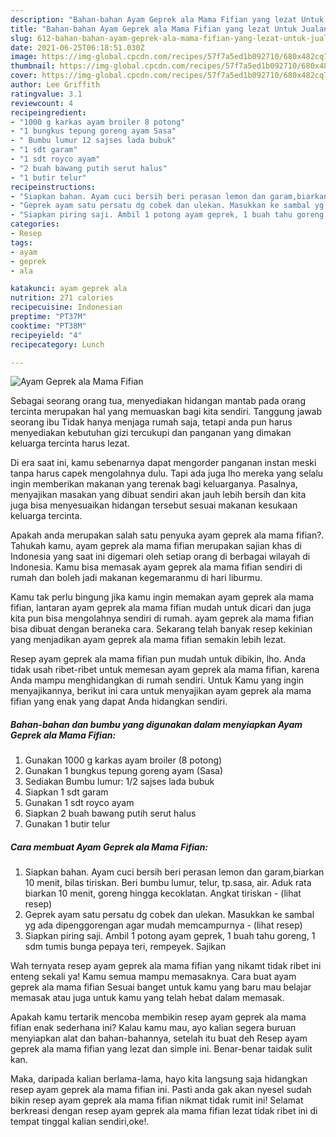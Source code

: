 ```yaml
---
description: "Bahan-bahan Ayam Geprek ala Mama Fifian yang lezat Untuk Jualan"
title: "Bahan-bahan Ayam Geprek ala Mama Fifian yang lezat Untuk Jualan"
slug: 612-bahan-bahan-ayam-geprek-ala-mama-fifian-yang-lezat-untuk-jualan
date: 2021-06-25T06:18:51.030Z
image: https://img-global.cpcdn.com/recipes/57f7a5ed1b092710/680x482cq70/ayam-geprek-ala-mama-fifian-foto-resep-utama.jpg
thumbnail: https://img-global.cpcdn.com/recipes/57f7a5ed1b092710/680x482cq70/ayam-geprek-ala-mama-fifian-foto-resep-utama.jpg
cover: https://img-global.cpcdn.com/recipes/57f7a5ed1b092710/680x482cq70/ayam-geprek-ala-mama-fifian-foto-resep-utama.jpg
author: Lee Griffith
ratingvalue: 3.1
reviewcount: 4
recipeingredient:
- "1000 g karkas ayam broiler 8 potong"
- "1 bungkus tepung goreng ayam Sasa"
- " Bumbu lumur 12 sajses lada bubuk"
- "1 sdt garam"
- "1 sdt royco ayam"
- "2 buah bawang putih serut halus"
- "1 butir telur"
recipeinstructions:
- "Siapkan bahan. Ayam cuci bersih beri perasan lemon dan garam,biarkan 10 menit, bilas tiriskan. Beri bumbu lumur, telur, tp.sasa, air. Aduk rata biarkan 10 menit, goreng hingga kecoklatan. Angkat tiriskan           (lihat resep)"
- "Geprek ayam satu persatu dg cobek dan ulekan. Masukkan ke sambal yg ada dipenggorengan agar mudah memcampurnya           (lihat resep)"
- "Siapkan piring saji. Ambil 1 potong ayam geprek, 1 buah tahu goreng, 1 sdm tumis bunga pepaya teri, rempeyek. Sajikan"
categories:
- Resep
tags:
- ayam
- geprek
- ala

katakunci: ayam geprek ala 
nutrition: 271 calories
recipecuisine: Indonesian
preptime: "PT37M"
cooktime: "PT38M"
recipeyield: "4"
recipecategory: Lunch

---
```



![Ayam Geprek ala Mama Fifian](https://img-global.cpcdn.com/recipes/57f7a5ed1b092710/680x482cq70/ayam-geprek-ala-mama-fifian-foto-resep-utama.jpg)

Sebagai seorang orang tua, menyediakan hidangan mantab pada orang tercinta merupakan hal yang memuaskan bagi kita sendiri. Tanggung jawab seorang ibu Tidak hanya menjaga rumah saja, tetapi anda pun harus menyediakan kebutuhan gizi tercukupi dan panganan yang dimakan keluarga tercinta harus lezat.

Di era  saat ini, kamu sebenarnya dapat mengorder panganan instan meski tanpa harus capek mengolahnya dulu. Tapi ada juga lho mereka yang selalu ingin memberikan makanan yang terenak bagi keluarganya. Pasalnya, menyajikan masakan yang dibuat sendiri akan jauh lebih bersih dan kita juga bisa menyesuaikan hidangan tersebut sesuai makanan kesukaan keluarga tercinta. 



Apakah anda merupakan salah satu penyuka ayam geprek ala mama fifian?. Tahukah kamu, ayam geprek ala mama fifian merupakan sajian khas di Indonesia yang saat ini digemari oleh setiap orang di berbagai wilayah di Indonesia. Kamu bisa memasak ayam geprek ala mama fifian sendiri di rumah dan boleh jadi makanan kegemaranmu di hari liburmu.

Kamu tak perlu bingung jika kamu ingin memakan ayam geprek ala mama fifian, lantaran ayam geprek ala mama fifian mudah untuk dicari dan juga kita pun bisa mengolahnya sendiri di rumah. ayam geprek ala mama fifian bisa dibuat dengan beraneka cara. Sekarang telah banyak resep kekinian yang menjadikan ayam geprek ala mama fifian semakin lebih lezat.

Resep ayam geprek ala mama fifian pun mudah untuk dibikin, lho. Anda tidak usah ribet-ribet untuk memesan ayam geprek ala mama fifian, karena Anda mampu menghidangkan di rumah sendiri. Untuk Kamu yang ingin menyajikannya, berikut ini cara untuk menyajikan ayam geprek ala mama fifian yang enak yang dapat Anda hidangkan sendiri.

<!--inarticleads1-->

##### Bahan-bahan dan bumbu yang digunakan dalam menyiapkan Ayam Geprek ala Mama Fifian:

1. Gunakan 1000 g karkas ayam broiler (8 potong)
1. Gunakan 1 bungkus tepung goreng ayam (Sasa)
1. Sediakan  Bumbu lumur: 1/2 sajses lada bubuk
1. Siapkan 1 sdt garam
1. Gunakan 1 sdt royco ayam
1. Siapkan 2 buah bawang putih serut halus
1. Gunakan 1 butir telur




<!--inarticleads2-->

##### Cara membuat Ayam Geprek ala Mama Fifian:

1. Siapkan bahan. Ayam cuci bersih beri perasan lemon dan garam,biarkan 10 menit, bilas tiriskan. Beri bumbu lumur, telur, tp.sasa, air. Aduk rata biarkan 10 menit, goreng hingga kecoklatan. Angkat tiriskan -           (lihat resep)
1. Geprek ayam satu persatu dg cobek dan ulekan. Masukkan ke sambal yg ada dipenggorengan agar mudah memcampurnya -           (lihat resep)
1. Siapkan piring saji. Ambil 1 potong ayam geprek, 1 buah tahu goreng, 1 sdm tumis bunga pepaya teri, rempeyek. Sajikan




Wah ternyata resep ayam geprek ala mama fifian yang nikamt tidak ribet ini enteng sekali ya! Kamu semua mampu memasaknya. Cara buat ayam geprek ala mama fifian Sesuai banget untuk kamu yang baru mau belajar memasak atau juga untuk kamu yang telah hebat dalam memasak.

Apakah kamu tertarik mencoba membikin resep ayam geprek ala mama fifian enak sederhana ini? Kalau kamu mau, ayo kalian segera buruan menyiapkan alat dan bahan-bahannya, setelah itu buat deh Resep ayam geprek ala mama fifian yang lezat dan simple ini. Benar-benar taidak sulit kan. 

Maka, daripada kalian berlama-lama, hayo kita langsung saja hidangkan resep ayam geprek ala mama fifian ini. Pasti anda gak akan nyesel sudah bikin resep ayam geprek ala mama fifian nikmat tidak rumit ini! Selamat berkreasi dengan resep ayam geprek ala mama fifian lezat tidak ribet ini di tempat tinggal kalian sendiri,oke!.

